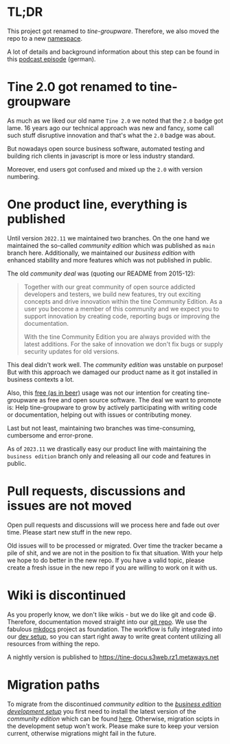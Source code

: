 TL;DR
=====
This project got renamed to _tine-groupware_. Therefore, we also moved the repo to a new [namespace](https://github.com/tine-groupware/tine).

A lot of details and background information about this step can be found in this [podcast episode](https://www.tine-groupware.de/podcast/16-abschied-von-der-community-edition/) (german).

Tine 2.0 got renamed to tine-groupware
======================================
As much as we liked our old name `Tine 2.0` we noted that the `2.0` badge got lame. 16 years ago our technical approach was new and fancy, some call such stuff disruptive innovation and that's what the `2.0` badge was about.

But nowadays open source business software, automated testing and building rich clients in javascript is more or less industry standard.

Moreover, end users got confused and mixed up the `2.0` with version numbering.

One product line, everything is published
=========================================
Until version `2022.11` we maintained two branches. On the one hand we maintained the so-called _community edition_ which was published as `main` branch here. Additionally, we maintained our _business edition_ with enhanced stability and more features which was not published in public.

The old _community deal_ was (quoting our README from 2015-12):
> Together with our great community of open source addicted developers and testers, we build new features, try out exciting concepts and drive innovation within the tine Community Edition. As a user you become a member of this community and we expect you to support innovation by creating code, reporting bugs or improving the documentation.
>
> With the tine Community Edition you are always provided with the latest additions. For the sake of innovation we don't fix bugs or supply security updates for old versions.

This deal didn't work well. The _community edition_ was unstable on purpose! But with this approach we damaged our product name as it got installed in business contexts a lot. 

Also, this [free (as in beer)](https://www.howtogeek.com/31717/what-do-the-phrases-free-speech-vs.-free-beer-really-mean/) usage was not our intention for creating tine-groupware as free and open source software. The deal we want to promote is: Help tine-groupware to grow by actively participating with writing code or documentation, helping out with issues or contributing money.

Last but not least, maintaining two branches was time-consuming, cumbersome and error-prone. 

As of `2023.11` we drastically easy our product line with maintaining the `business edition` branch only and releasing all our code and features in public. 


Pull requests, discussions and issues are not moved
===================================================
Open pull requests and discussions will we process here and fade out over time. Please start new stuff in the new repo.

Old issues will to be processed or migrated. Over time the tracker became a pile of shit, and we are not in the position to fix that situation. With your help we hope to do better in the new repo. If you have a valid topic, please create a fresh issue in the new repo if you are willing to work on it with us.

Wiki is discontinued
====================
As you properly know, we don't like wikis - but we do like git and code 😆. Therefore, documentation moved straight into our [git repo](https://github.com/tine-groupware/tine/tree/main/docs). We use the fabulous [mkdocs](https://www.mkdocs.org) project as foundation. The workflow is fully integrated into our [dev setup,](https://github.com/tine-groupware/tine-dev) so you can start right away to write great content utilizing all resources from withing the repo.

A nightly version is published to https://tine-docu.s3web.rz1.metaways.net

Migration paths
===============
To migrate from the discontinued _community edition_ to the [_business edition development setup_](https://github.com/tine-groupware/tine-dev) you first need to install the latest version of the _community edition_ which can be found [here](https://github.com/tine20/tine20/releases/tag/2023.12.1). Otherwise, migration scipts in the development setup won't work. Please make sure to keep your version current, otherwise migrations might fail in the future.




